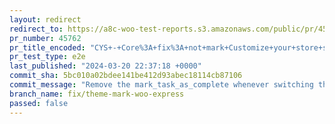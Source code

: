 ```yaml
---
layout: redirect
redirect_to: https://a8c-woo-test-reports.s3.amazonaws.com/public/pr/45762/e2e/index.html
pr_number: 45762
pr_title_encoded: "CYS+-+Core%3A+fix%3A+not+mark+Customize+your+store+step+as+completed+when+the+user+switches+theme"
pr_test_type: e2e
last_published: "2024-03-20 22:37:18 +0000"
commit_sha: 5bc010a02bdee141be412d93abec18114cb87106
commit_message: "Remove the mark_task_as_complete whenever switching themes both on Co…"
branch_name: fix/theme-mark-woo-express
passed: false
---
```

